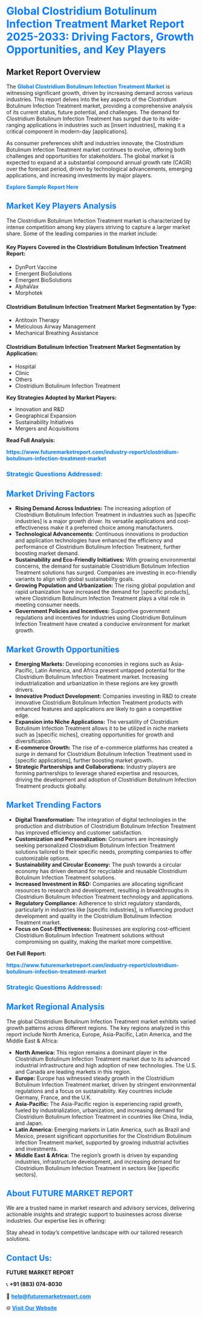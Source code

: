 <h1 style="color: #007BFF;">Global Clostridium Botulinum Infection Treatment Market Report 2025-2033: Driving Factors, Growth Opportunities, and Key Players</h1>

<section id="overview">
<h2>Market Report Overview</h2>
<p>The <a href="https://www.futuremarketreport.com/industry-report/clostridium-botulinum-infection-treatment-market" style="color: #007BFF; text-decoration: none;"><strong>Global Clostridium Botulinum Infection Treatment Market</strong></a> is witnessing significant growth, driven by increasing demand across various industries. This report delves into the key aspects of the Clostridium Botulinum Infection Treatment market, providing a comprehensive analysis of its current status, future potential, and challenges. The demand for Clostridium Botulinum Infection Treatment has surged due to its wide-ranging applications in industries such as [insert industries], making it a critical component in modern-day [applications].</p>
<p>As consumer preferences shift and industries innovate, the Clostridium Botulinum Infection Treatment market continues to evolve, offering both challenges and opportunities for stakeholders. The global market is expected to expand at a substantial compound annual growth rate (CAGR) over the forecast period, driven by technological advancements, emerging applications, and increasing investments by major players.</p>
</section>

<section id="overview">
<p><a href="https://www.futuremarketreport.com/request-sample/reportId=113478" style="color: #007BFF; text-decoration: none;"><strong>Explore Sample Report Here</strong></a></p>
</section>

<section id="key-players">
<h2 style="color: #007BFF;">Market Key Players Analysis</h2>
<p>The Clostridium Botulinum Infection Treatment market is characterized by intense competition among key players striving to capture a larger market share. Some of the leading companies in the market include:</p>
<h4>Key Players Covered in the Clostridium Botulinum Infection Treatment Report:</h4>
<ul><li>DynPort Vaccine</li><li>Emergent BioSolutions</li><li>Emergent BioSolutions</li><li>AlphaVax</li><li>Morphotek</li></ul>
<h4>Clostridium Botulinum Infection Treatment Market Segmentation by Type:</h4>
<ul><li>Antitoxin Therapy</li><li>Meticulous Airway Management</li><li>Mechanical Breathing Assistance</li></ul>

<h4>Clostridium Botulinum Infection Treatment Market Segmentation by Application:</h4>
<ul><li>Hospital</li><li>Clinic</li><li>Others</li><li>Clostridium Botulinum Infection Treatment</li></ul>
<p><strong>Key Strategies Adopted by Market Players:</strong></p>
<ul>
<li>Innovation and R&D</li>
<li>Geographical Expansion</li>
<li>Sustainability Initiatives</li>
<li>Mergers and Acquisitions</li>
</ul>
</section>

<section>
<p><strong>Read Full Analysis: </strong></p><a href="https://www.futuremarketreport.com/industry-report/clostridium-botulinum-infection-treatment-market" style="color: #007BFF; text-decoration: none;"><strong>https://www.futuremarketreport.com/industry-report/clostridium-botulinum-infection-treatment-market</strong></a>
<h3 style="color: #007BFF;">Strategic Questions Addressed:</h3>
</section>

<section id="driving-factors">
<h2 style="color: #007BFF;">Market Driving Factors</h2>
<ul>
<li><strong>Rising Demand Across Industries:</strong> The increasing adoption of Clostridium Botulinum Infection Treatment in industries such as [specific industries] is a major growth driver. Its versatile applications and cost-effectiveness make it a preferred choice among manufacturers.</li>
<li><strong>Technological Advancements:</strong> Continuous innovations in production and application technologies have enhanced the efficiency and performance of Clostridium Botulinum Infection Treatment, further boosting market demand.</li>
<li><strong>Sustainability and Eco-Friendly Initiatives:</strong> With growing environmental concerns, the demand for sustainable Clostridium Botulinum Infection Treatment solutions has surged. Companies are investing in eco-friendly variants to align with global sustainability goals.</li>
<li><strong>Growing Population and Urbanization:</strong> The rising global population and rapid urbanization have increased the demand for [specific products], where Clostridium Botulinum Infection Treatment plays a vital role in meeting consumer needs.</li>
<li><strong>Government Policies and Incentives:</strong> Supportive government regulations and incentives for industries using Clostridium Botulinum Infection Treatment have created a conducive environment for market growth.</li>
</ul>
</section>

<section id="growth-opportunities">
<h2 style="color: #007BFF;">Market Growth Opportunities</h2>
<ul>
<li><strong>Emerging Markets:</strong> Developing economies in regions such as Asia-Pacific, Latin America, and Africa present untapped potential for the Clostridium Botulinum Infection Treatment market. Increasing industrialization and urbanization in these regions are key growth drivers.</li>
<li><strong>Innovative Product Development:</strong> Companies investing in R&D to create innovative Clostridium Botulinum Infection Treatment products with enhanced features and applications are likely to gain a competitive edge.</li>
<li><strong>Expansion into Niche Applications:</strong> The versatility of Clostridium Botulinum Infection Treatment allows it to be utilized in niche markets such as [specific niches], creating opportunities for growth and diversification.</li>
<li><strong>E-commerce Growth:</strong> The rise of e-commerce platforms has created a surge in demand for Clostridium Botulinum Infection Treatment used in [specific applications], further boosting market growth.</li>
<li><strong>Strategic Partnerships and Collaborations:</strong> Industry players are forming partnerships to leverage shared expertise and resources, driving the development and adoption of Clostridium Botulinum Infection Treatment products globally.</li>
</ul>
</section>

<section id="trending-factors">
<h2 style="color: #007BFF;">Market Trending Factors</h2>
<ul>
<li><strong>Digital Transformation:</strong> The integration of digital technologies in the production and distribution of Clostridium Botulinum Infection Treatment has improved efficiency and customer satisfaction.</li>
<li><strong>Customization and Personalization:</strong> Consumers are increasingly seeking personalized Clostridium Botulinum Infection Treatment solutions tailored to their specific needs, prompting companies to offer customizable options.</li>
<li><strong>Sustainability and Circular Economy:</strong> The push towards a circular economy has driven demand for recyclable and reusable Clostridium Botulinum Infection Treatment solutions.</li>
<li><strong>Increased Investment in R&D:</strong> Companies are allocating significant resources to research and development, resulting in breakthroughs in Clostridium Botulinum Infection Treatment technology and applications.</li>
<li><strong>Regulatory Compliance:</strong> Adherence to strict regulatory standards, particularly in industries like [specific industries], is influencing product development and quality in the Clostridium Botulinum Infection Treatment market.</li>
<li><strong>Focus on Cost-Effectiveness:</strong> Businesses are exploring cost-efficient Clostridium Botulinum Infection Treatment solutions without compromising on quality, making the market more competitive.</li>
</ul>
</section>

<section>
<p><strong>Get Full Report: </strong></p><a href="https://www.futuremarketreport.com/industry-report/clostridium-botulinum-infection-treatment-market" style="color: #007BFF; text-decoration: none;"><strong>https://www.futuremarketreport.com/industry-report/clostridium-botulinum-infection-treatment-market</strong></a>
<h3 style="color: #007BFF;">Strategic Questions Addressed:</h3>
</section>


<section id="regional-analysis">
<h2 style="color: #007BFF;">Market Regional Analysis</h2>
<p>The global Clostridium Botulinum Infection Treatment market exhibits varied growth patterns across different regions. The key regions analyzed in this report include North America, Europe, Asia-Pacific, Latin America, and the Middle East & Africa:</p>
<ul>
<li><strong>North America:</strong> This region remains a dominant player in the Clostridium Botulinum Infection Treatment market due to its advanced industrial infrastructure and high adoption of new technologies. The U.S. and Canada are leading markets in this region.</li>
<li><strong>Europe:</strong> Europe has witnessed steady growth in the Clostridium Botulinum Infection Treatment market, driven by stringent environmental regulations and a focus on sustainability. Key countries include Germany, France, and the U.K.</li>
<li><strong>Asia-Pacific:</strong> The Asia-Pacific region is experiencing rapid growth, fueled by industrialization, urbanization, and increasing demand for Clostridium Botulinum Infection Treatment in countries like China, India, and Japan.</li>
<li><strong>Latin America:</strong> Emerging markets in Latin America, such as Brazil and Mexico, present significant opportunities for the Clostridium Botulinum Infection Treatment market, supported by growing industrial activities and investments.</li>
<li><strong>Middle East & Africa:</strong> The region’s growth is driven by expanding industries, infrastructure development, and increasing demand for Clostridium Botulinum Infection Treatment in sectors like [specific sectors].</li>
</ul>
</section>

<footer>
<h2 style="color: #007BFF;">About FUTURE MARKET REPORT</h2>
<p>We are a trusted name in market research and advisory services, delivering actionable insights and strategic support to businesses across diverse industries. Our expertise lies in offering:</p>

<p>Stay ahead in today’s competitive landscape with our tailored research solutions.</p>

<h2 style="color: #007BFF;">Contact Us:</h2>
<p><strong>FUTURE MARKET REPORT</strong></p>
<p>📞 <strong>+91 (883) 074-8030</strong></p>
<p>📧 <strong><a href="mailto:help@futuremarketreport.com" style="color: #007BFF;">help@futuremarketreport.com</a></strong></p>
<p>🌐 <strong><a href="https://www.futuremarketreport.com/" style="color: #007BFF;">Visit Our Website</a></strong></p>
</footer>